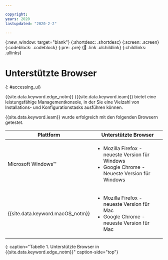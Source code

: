 ```yaml
---

copyright:
years: 2020
lastupdated: "2020-2-2"

---
```


{:new_window: target="blank"}
{:shortdesc: .shortdesc}
{:screen: .screen}
{:codeblock: .codeblock}
{:pre: .pre}
{:child: .link .ulchildlink}
{:childlinks: .ullinks}

# Unterstützte Browser
{: #accessing_ui}

{{site.data.keyword.edge_notm}} ({{site.data.keyword.ieam}}) bietet eine leistungsfähige Managementkonsole, in der Sie eine Vielzahl von Installations- und Konfigurationstasks ausführen können.

{{site.data.keyword.ieam}} wurde erfolgreich mit den folgenden Browsern getestet.

|Plattform|Unterstützte Browser|
|--------|------------------|
|Microsoft Windows™|<ul><li>Mozilla Firefox - neueste Version für Windows</li><li>Google Chrome - Neueste Version für Windows</li></ul>|
|{{site.data.keyword.macOS_notm}}|<ul><li>Mozilla Firefox - neueste Version für Mac</li><li>Google Chrome - neueste Version für Mac</li></ul>|
{: caption="Tabelle 1. Unterstützte Browser in {{site.data.keyword.edge_notm}}" caption-side="top"}

